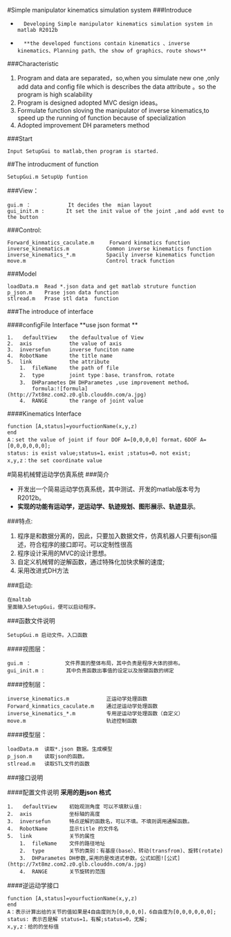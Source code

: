 #Simple manipulator kinematics simulation system
###Introduce
*		Developing Simple manipulator kinematics simulation system in matlab R2012b
*		**the developed functions contain kinematics 、inverse kinematics、Planning path、the show of graphics、route shows**

###Characteristic
   1.	Program and data are separated，so,when you simulate new one ,only add data and config file which is describes the data attribute 。so the program is high scalability
   2.	Program is designed adopted MVC design ideas。
   3.	Formulate function sloving the manipulator of inverse kinematics,to speed up the running of function  because of specialization 
   4.	Adopted improvement DH parameters method

###Start
<pre><code>Input SetupGui to matlab,then program is started.</code></pre>


##The introducment of function
<pre><code>SetupGui.m SetupUp funtion</code></pre>
###View：
<pre><code>gui.m ：            It decides the  mian layout 
gui_init.m :       It set the init value of the joint ,and add evnt to the button</code></pre>

###Control:
<pre><code>Forward_kinmatics_caculate.m     Forward kinmatics function   
inverse_kinematics.m            Common inverse kinematics function 
inverse_kinematics_*.m          Spacily inverse kinematics function
move.m                          Control track function  </code></pre>

###Model
<pre><code>loadData.m  Read *.json data and get matlab struture function
p_json.m    Prase json data function 
stlread.m   Prase stl data  function</code></pre>
###The introduce  of interface 

####configFile Interface
**use json format **
<pre><code>1.	defaultView    the defaultvalue of View 
2.	axis            the value of axis 
3.	inversefun      inverse funciton name 
4.	RobotName       the title name
5.	link            the attribute 
	1.	fileName    the path of file
    2.	type        joint type：base、transfrom、rotate
    3.	DHParametes DH DHParametes ,use improvement method。
        formula:![formula](http://7xt8mz.com2.z0.glb.clouddn.com/a.jpg)
    4.	RANGE       the range of joint value </code></pre>
####Kinematics Interface
<pre><code>function [A,status]=yourfuctionName(x,y,z)
end
A：set the value of joint if four DOF A=[0,0,0,0] format，6DOF A=[0,0,0,0,0,0];
status: is exist value;status=1，exist ;status=0，not exist;
x,y,z：the set coordinate value 
</code></pre>



#简易机械臂运动学仿真系统
###简介
*	开发出一个简易运动学仿真系统，其中测试、开发的matlab版本号为R2012b。
*   **实现的功能有运动学，逆运动学、轨迹规划、图形展示、轨迹显示**。

###特点:
   1.	程序是和数据分离的，因此，只要加入数据文件，仿真机器人只要有json描述，符合程序的接口即可。可以定制性很高
   2.	程序设计采用的MVC的设计思想。
   3.	自定义机械臂的逆解函数，通过特殊化加快求解的速度;
   4.	采用改进式DH方法

###启动:
　　<pre><code>在maltab 里面输入SetupGui，便可以启动程序。</code></pre>

###函数文件说明
<pre><code>SetupGui.m 启动文件。入口函数</code></pre>
####视图层：
<pre><code>gui.m ：           文件界面的整体布局，其中负责是程序大体的排布。
gui_init.m :       其中负责函数出事值的设定以及按键函数的绑定</code></pre>

####控制层：
<pre><code>inverse_kinematics.m            正运动学处理函数
Forward_kinmatics_caculate.m    通过逆运动学处理函数
inverse_kinematics_*.m          专用逆运动学处理函数（自定义）
move.m                          轨迹控制函数  </code></pre>

####模型层：
<pre><code>loadData.m  读取*.json 数据。生成模型
p_json.m    读取json的函数。
stlread.m   读取STL文件的函数 </code></pre>

###接口说明

####配置文件说明
**采用的是json 格式**
<pre><code>1.	defaultView    初始观测角度 可以不填默认值:
2.	axis            坐标轴的高度
3.	inversefun      特点逆解的函数名，可以不填。不填则调用通解函数。
4.	RobotName       显示title 的文件名
5.	link            关节的属性
	1.	fileName    文件的路径地址
    2.	type        关节的类别：有基座(base）、转动(transfrom)、旋转(rotate)
    3.	DHParametes DH参数,采用的是改进式参数。公式如图![公式](http://7xt8mz.com2.z0.glb.clouddn.com/a.jpg)
    4.	RANGE       关节旋转的范围</code></pre>
####逆运动学接口
<pre><code>function [A,status]=yourfuctionName(x,y,z)
end
A：表示计算出给的关节的值如果是4自由度则为[0,0,0,0]，6自由度为[0,0,0,0,0,0];
status: 表示否是解 status=1，有解;status=0，无解;
x,y,z：给的的坐标值	
</code></pre>